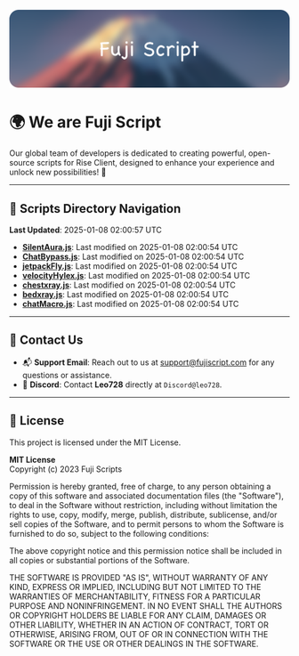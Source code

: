 ![Banner](.github/b.webp)

# 🌍 **We are Fuji Script**

Our global team of developers is dedicated to creating powerful, open-source scripts for Rise Client, designed to enhance your experience and unlock new possibilities! 🌟

---
<!-- SCRIPTS_NAVIGATION_START -->
## 📂 **Scripts Directory Navigation**

**Last Updated**: 2025-01-08 02:00:57 UTC

- **[SilentAura.js](scripts/SilentAura.js)**: Last modified on 2025-01-08 02:00:54 UTC
- **[ChatBypass.js](scripts/ChatBypass.js)**: Last modified on 2025-01-08 02:00:54 UTC
- **[jetpackFly.js](scripts/jetpackFly.js)**: Last modified on 2025-01-08 02:00:54 UTC
- **[velocityHylex.js](scripts/velocityHylex.js)**: Last modified on 2025-01-08 02:00:54 UTC
- **[chestxray.js](scripts/chestxray.js)**: Last modified on 2025-01-08 02:00:54 UTC
- **[bedxray.js](scripts/bedxray.js)**: Last modified on 2025-01-08 02:00:54 UTC
- **[chatMacro.js](scripts/chatMacro.js)**: Last modified on 2025-01-08 02:00:54 UTC

<!-- SCRIPTS_NAVIGATION_END -->

---

## 💬 **Contact Us**  
- 📬 **Support Email**: Reach out to us at [support@fujiscript.com](mailto:support@fujiscript.com) for any questions or assistance.  
- 💬 **Discord**: Contact **Leo728** directly at `Discord@leo728`.

---

## 📜 **License**

This project is licensed under the MIT License.  

**MIT License**  
Copyright (c) 2023 Fuji Scripts  

Permission is hereby granted, free of charge, to any person obtaining a copy of this software and associated documentation files (the "Software"), to deal in the Software without restriction, including without limitation the rights to use, copy, modify, merge, publish, distribute, sublicense, and/or sell copies of the Software, and to permit persons to whom the Software is furnished to do so, subject to the following conditions:  

The above copyright notice and this permission notice shall be included in all copies or substantial portions of the Software.  

THE SOFTWARE IS PROVIDED "AS IS", WITHOUT WARRANTY OF ANY KIND, EXPRESS OR IMPLIED, INCLUDING BUT NOT LIMITED TO THE WARRANTIES OF MERCHANTABILITY, FITNESS FOR A PARTICULAR PURPOSE AND NONINFRINGEMENT. IN NO EVENT SHALL THE AUTHORS OR COPYRIGHT HOLDERS BE LIABLE FOR ANY CLAIM, DAMAGES OR OTHER LIABILITY, WHETHER IN AN ACTION OF CONTRACT, TORT OR OTHERWISE, ARISING FROM, OUT OF OR IN CONNECTION WITH THE SOFTWARE OR THE USE OR OTHER DEALINGS IN THE SOFTWARE.  
